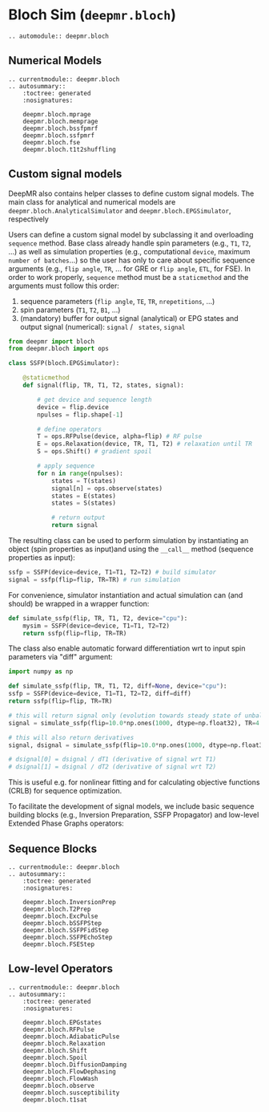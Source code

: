 # Bloch Sim (`deepmr.bloch`)

```{eval-rst}
.. automodule:: deepmr.bloch
```

## Numerical Models
```{eval-rst}
.. currentmodule:: deepmr.bloch
.. autosummary::
	:toctree: generated
	:nosignatures:
	
	deepmr.bloch.mprage
	deepmr.bloch.memprage
	deepmr.bloch.bssfpmrf
	deepmr.bloch.ssfpmrf
	deepmr.bloch.fse
	deepmr.bloch.t1t2shuffling
```

## Custom signal models

DeepMR also contains helper classes to define custom signal models. The main class for analytical and numerical models are `deepmr.bloch.AnalyticalSimulator`
and `deepmr.bloch.EPGSimulator`, respectively

Users can define a custom signal model by subclassing it and overloading ``sequence`` method. Base class already handle spin parameters (e.g., ``T1``, ``T2``, ...)
as well as simulation properties (e.g., computational ``device``, maximum ``number of batches``...) so the user has only to care about specific sequence arguments (e.g., ``flip angle``, ``TR``, ... for GRE or ``flip angle``, ``ETL``, for FSE). In order to work properly, ``sequence`` method must be a ``staticmethod`` and the arguments must follow this order:

1. sequence parameters (``flip angle``, ``TE``, ``TR``, ``nrepetitions``, ...)
2. spin parameters (``T1``, ``T2``, ``B1``, ...)
3. (mandatory) buffer for output signal (analytical) or EPG states and output signal (numerical):  ``signal`` / `` states``, ``signal``

```python
from deepmr import bloch
from deepmr.bloch import ops

class SSFP(bloch.EPGSimulator):

    @staticmethod
    def signal(flip, TR, T1, T2, states, signal):

        # get device and sequence length
        device = flip.device
        npulses = flip.shape[-1]

        # define operators
        T = ops.RFPulse(device, alpha=flip) # RF pulse
        E = ops.Relaxation(device, TR, T1, T2) # relaxation until TR
        S = ops.Shift() # gradient spoil

        # apply sequence
        for n in range(npulses):
            states = T(states)
            signal[n] = ops.observe(states)
            states = E(states)
            states = S(states)

            # return output
            return signal
```

The resulting class can be used to perform simulation by instantiating an object (spin properties as input)and using the ``__call__`` method (sequence properties as input):

```python
ssfp = SSFP(device=device, T1=T1, T2=T2) # build simulator
signal = ssfp(flip=flip, TR=TR) # run simulation
```

For convenience, simulator instantiation and actual simulation can (and should) be wrapped in a wrapper function:

```python
def simulate_ssfp(flip, TR, T1, T2, device="cpu"):
    mysim = SSFP(device=device, T1=T1, T2=T2)
    return ssfp(flip=flip, TR=TR)
```

The class also enable automatic forward differentiation wrt to input spin parameters via "diff" argument:

```python
import numpy as np

def simulate_ssfp(flip, TR, T1, T2, diff=None, device="cpu"):
ssfp = SSFP(device=device, T1=T1, T2=T2, diff=diff)
return ssfp(flip=flip, TR=TR)

# this will return signal only (evolution towards steady state of unbalanced SSFP sequence)
signal = simulate_ssfp(flip=10.0*np.ones(1000, dtype=np.float32), TR=4.5, T1=500.0, T2=50.0)

# this will also return derivatives
signal, dsignal = simulate_ssfp(flip=10.0*np.ones(1000, dtype=np.float32), TR=8.5, T1=500.0, T2=50.0, diff=("T1", "T2"))

# dsignal[0] = dsignal / dT1 (derivative of signal wrt T1)
# dsignal[1] = dsignal / dT2 (derivative of signal wrt T2)
```

This is useful e.g. for nonlinear fitting and for calculating objective functions (CRLB) for sequence optimization.

To facilitate the development of signal models, we include basic sequence building blocks (e.g., Inversion Preparation, SSFP Propagator) and low-level Extended Phase Graphs operators:


## Sequence Blocks

```{eval-rst}
.. currentmodule:: deepmr.bloch
.. autosummary::
	:toctree: generated
	:nosignatures:
	
	deepmr.bloch.InversionPrep
	deepmr.bloch.T2Prep
	deepmr.bloch.ExcPulse
	deepmr.bloch.bSSFPStep
	deepmr.bloch.SSFPFidStep
	deepmr.bloch.SSFPEchoStep
	deepmr.bloch.FSEStep
```

## Low-level Operators

```{eval-rst}
.. currentmodule:: deepmr.bloch
.. autosummary::
	:toctree: generated
	:nosignatures:
	
	deepmr.bloch.EPGstates
	deepmr.bloch.RFPulse
	deepmr.bloch.AdiabaticPulse
	deepmr.bloch.Relaxation
	deepmr.bloch.Shift
	deepmr.bloch.Spoil
	deepmr.bloch.DiffusionDamping
	deepmr.bloch.FlowDephasing
	deepmr.bloch.FlowWash
	deepmr.bloch.observe
	deepmr.bloch.susceptibility
	deepmr.bloch.t1sat
```

